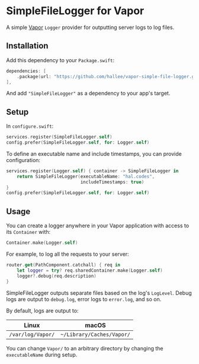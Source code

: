 # SimpleFileLogger for Vapor

A simple [Vapor](https://vapor.codes) `Logger` provider for outputting server logs to log files.

## Installation

Add this dependency to your `Package.swift`:

```swift
dependencies: [
    .package(url: "https://github.com/hallee/vapor-simple-file-logger.git", from: "1.0.0"),
],
```

And add `"SimpleFileLogger"` as a dependency to your app's target.

## Setup

In `configure.swift`:

```swift
services.register(SimpleFileLogger.self)
config.prefer(SimpleFileLogger.self, for: Logger.self)
```

To define an executable name and include timestamps, you can provide configuration:

```swift
services.register(Logger.self) { container -> SimpleFileLogger in
    return SimpleFileLogger(executableName: "hal.codes", 
                            includeTimestamps: true)
}
config.prefer(SimpleFileLogger.self, for: Logger.self)
```

## Usage

You can create a logger anywhere in your Vapor application with access to its `Container` with:

```swift
Container.make(Logger.self)
```

For example, to log all the requests to your server:

```swift
router.get(PathComponent.catchall) { req in
    let logger = try? req.sharedContainer.make(Logger.self)
    logger?.debug(req.description)
}
```

SimpleFileLogger outputs separate files based on the log's `LogLevel`. Debug logs are output to `debug.log`, error logs to `error.log`, and so on.

By default, logs are output to:

| Linux | macOS |
| ----- | ----- |
| `/var/log/Vapor/` | `~/Library/Caches/Vapor/` |

You can change `Vapor/` to an arbitrary directory by changing the `executableName` during setup.